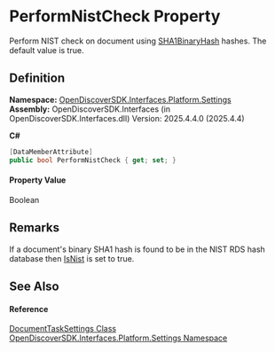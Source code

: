 # PerformNistCheck Property


Perform NIST check on document using <a href="c9a576ae-b132-1356-9d30-abebe16ed30c">SHA1BinaryHash</a> hashes. The default value is true.



## Definition
**Namespace:** <a href="a4de3d25-b44d-10c7-9f7b-6e96e612f300">OpenDiscoverSDK.Interfaces.Platform.Settings</a>  
**Assembly:** OpenDiscoverSDK.Interfaces (in OpenDiscoverSDK.Interfaces.dll) Version: 2025.4.4.0 (2025.4.4)

**C#**
``` C#
[DataMemberAttribute]
public bool PerformNistCheck { get; set; }
```



#### Property Value
Boolean

## Remarks
If a document's binary SHA1 hash is found to be in the NIST RDS hash database then <a href="ee4bb99b-24c0-d564-5082-290b9c430b4a">IsNist</a> is set to true.

## See Also


#### Reference
<a href="15834f2e-5778-5912-a2cc-a92e9d2e78fb">DocumentTaskSettings Class</a>  
<a href="a4de3d25-b44d-10c7-9f7b-6e96e612f300">OpenDiscoverSDK.Interfaces.Platform.Settings Namespace</a>  
